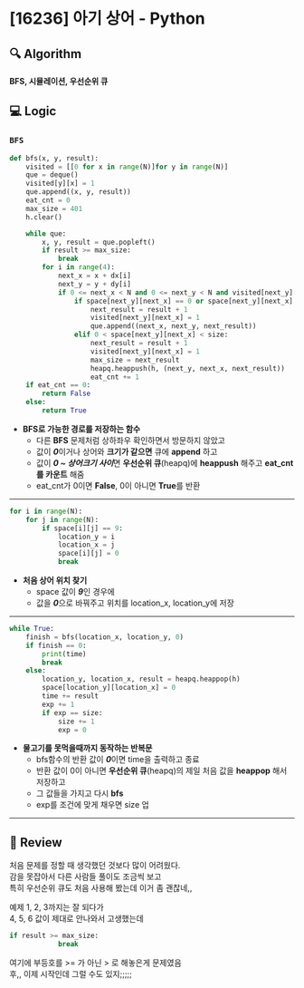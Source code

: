 # [16236] 아기 상어 - Python

## :mag: Algorithm
**BFS, 시뮬레이션, 우선순위 큐**

## :computer: Logic
### `BFS`

```Python
def bfs(x, y, result):
    visited = [[0 for x in range(N)]for y in range(N)]
    que = deque()
    visited[y][x] = 1
    que.append((x, y, result))
    eat_cnt = 0
    max_size = 401
    h.clear()

    while que:
        x, y, result = que.popleft()
        if result >= max_size:
            break
        for i in range(4):
            next_x = x + dx[i]
            next_y = y + dy[i]
            if 0 <= next_x < N and 0 <= next_y < N and visited[next_y][next_x] == 0:
                if space[next_y][next_x] == 0 or space[next_y][next_x] == size:
                    next_result = result + 1
                    visited[next_y][next_x] = 1
                    que.append((next_x, next_y, next_result))
                elif 0 < space[next_y][next_x] < size:
                    next_result = result + 1
                    visited[next_y][next_x] = 1
                    max_size = next_result
                    heapq.heappush(h, (next_y, next_x, next_result))
                    eat_cnt += 1
    if eat_cnt == 0:
        return False
    else:
        return True
```
- **BFS로 가능한 경로를 저장하는 함수**  
  * 다른 **BFS** 문제처럼 상하좌우 확인하면서 방문하지 않았고  
  * 값이 ***0***이거나 상어와 **크기가 같으면** 큐에 **append** 하고  
  * 값이 ***0 ~ 상어크기 사이***면 **우선순위 큐**(heapq)에 **heappush** 해주고 **eat_cnt를 카운트** 해줌  
  * eat_cnt가 0이면 **False**, 0이 아니면 **True**를 반환  
---

```Python
for i in range(N):
    for j in range(N):
        if space[i][j] == 9:
            location_y = i
            location_x = j
            space[i][j] = 0
            break
```
- **처음 상어 위치 찾기**  
  * space 값이 ***9***인 경우에  
  * 값을 ***0***으로 바꿔주고 위치를 location_x, location_y에 저장  
---

```Python
while True:
    finish = bfs(location_x, location_y, 0)
    if finish == 0:
        print(time)
        break
    else:
        location_y, location_x, result = heapq.heappop(h)
        space[location_y][location_x] = 0
        time += result
        exp += 1
        if exp == size:
            size += 1
            exp = 0
```
- **물고기를 못먹을때까지 동작하는 반복문**  
  * bfs함수의 반환 값이 ***0***이면 time을 출력하고 종료  
  * 반환 값이 0이 아니면 **우선순위 큐**(heapq)의 제일 처음 값을 **heappop** 해서 저장하고  
  * 그 값들을 가지고 다시 **bfs**  
  * exp를 조건에 맞게 채우면 size 업  
---

## :memo: Review

처음 문제를 정할 때 생각했던 것보다 많이 어려웠다.  
감을 못잡아서 다른 사람들 풀이도 조금씩 보고  
특히 우선순위 큐도 처음 사용해 봤는데 이거 좀 괜찮네,,

예제 1, 2, 3까지는 잘 되다가  
4, 5, 6 값이 제대로 안나와서 고생했는데  
```Python
if result >= max_size:
            break
```
여기에 부등호를 >= 가 아닌 > 로 해놓은게 문제였음  
후,, 이제 시작인데 그럴 수도 있지;;;;;
